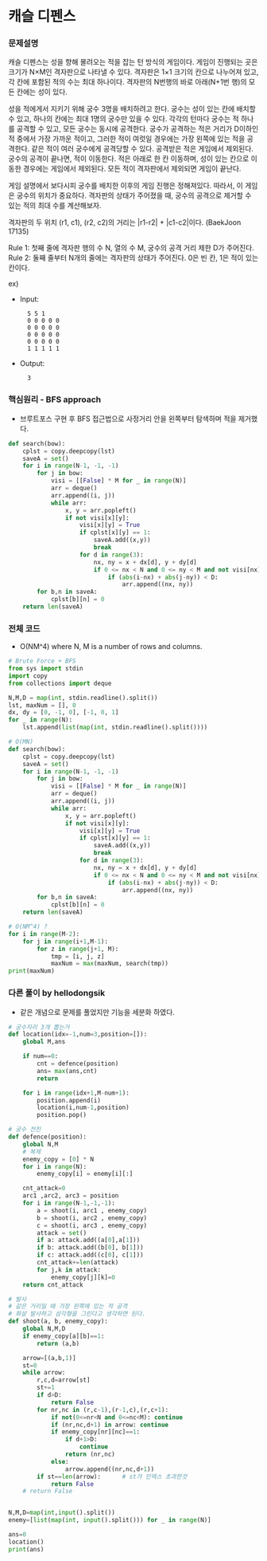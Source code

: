 # 캐슬 디펜스

### 문제설명

캐슬 디펜스는 성을 향해 몰려오는 적을 잡는 턴 방식의 게임이다. 게임이 진행되는 곳은 크기가 N×M인 격자판으로 나타낼 수 있다. 격자판은 1×1 크기의 칸으로 나누어져 있고, 각 칸에 포함된 적의 수는 최대 하나이다. 격자판의 N번행의 바로 아래(N+1번 행)의 모든 칸에는 성이 있다.

성을 적에게서 지키기 위해 궁수 3명을 배치하려고 한다. 궁수는 성이 있는 칸에 배치할 수 있고, 하나의 칸에는 최대 1명의 궁수만 있을 수 있다. 각각의 턴마다 궁수는 적 하나를 공격할 수 있고, 모든 궁수는 동시에 공격한다. 궁수가 공격하는 적은 거리가 D이하인 적 중에서 가장 가까운 적이고, 그러한 적이 여럿일 경우에는 가장 왼쪽에 있는 적을 공격한다. 같은 적이 여러 궁수에게 공격당할 수 있다. 공격받은 적은 게임에서 제외된다. 궁수의 공격이 끝나면, 적이 이동한다. 적은 아래로 한 칸 이동하며, 성이 있는 칸으로 이동한 경우에는 게임에서 제외된다. 모든 적이 격자판에서 제외되면 게임이 끝난다.

게임 설명에서 보다시피 궁수를 배치한 이후의 게임 진행은 정해져있다. 따라서, 이 게임은 궁수의 위치가 중요하다. 격자판의 상태가 주어졌을 때, 궁수의 공격으로 제거할 수 있는 적의 최대 수를 계산해보자.

격자판의 두 위치 (r1, c1), (r2, c2)의 거리는 |r1-r2| + |c1-c2|이다. (BaekJoon 17135)

Rule 1: 첫째 줄에 격자판 행의 수 N, 열의 수 M, 궁수의 공격 거리 제한 D가 주어진다.
Rule 2: 둘째 줄부터 N개의 줄에는 격자판의 상태가 주어진다. 0은 빈 칸, 1은 적이 있는 칸이다.

ex)
- Input:

        5 5 1
        0 0 0 0 0
        0 0 0 0 0
        0 0 0 0 0
        0 0 0 0 0
        1 1 1 1 1

- Output:

        3


### 핵심원리 - BFS approach

- 브루트포스 구현 후 BFS 접근법으로 사정거리 안을 왼쪽부터 탐색하며 적을 제거했다.

```python
def search(bow):
    cplst = copy.deepcopy(lst)
    saveA = set()
    for i in range(N-1, -1, -1)
        for j in bow:
            visi = [[False] * M for _ in range(N)]
            arr = deque()
            arr.append((i, j))
            while arr:
                x, y = arr.popleft()
                if not visi[x][y]:
                    visi[x][y] = True
                    if cplst[x][y] == 1:
                        saveA.add((x,y))
                        break
                    for d in range(3):
                        nx, ny = x + dx[d], y + dy[d]
                        if 0 <= nx < N and 0 <= ny < M and not visi[nx][ny]:
                            if (abs(i-nx) + abs(j-ny)) < D:
                                arr.append((nx, ny))
        for b,n in saveA:
            cplst[b][n] = 0
    return len(saveA)
```


### 전체 코드

- O(NM^4) where N, M is a number of rows and columns.

```python
# Brute Force + BFS
from sys import stdin
import copy
from collections import deque

N,M,D = map(int, stdin.readline().split())
lst, maxNum = [], 0
dx, dy = [0, -1, 0], [-1, 0, 1]
for _ in range(N):
    lst.append(list(map(int, stdin.readline().split())))

# O(MN)
def search(bow):
    cplst = copy.deepcopy(lst)
    saveA = set()
    for i in range(N-1, -1, -1)
        for j in bow:
            visi = [[False] * M for _ in range(N)]
            arr = deque()
            arr.append((i, j))
            while arr:
                x, y = arr.popleft()
                if not visi[x][y]:
                    visi[x][y] = True
                    if cplst[x][y] == 1:
                        saveA.add((x,y))
                        break
                    for d in range(3):
                        nx, ny = x + dx[d], y + dy[d]
                        if 0 <= nx < N and 0 <= ny < M and not visi[nx][ny]:
                            if (abs(i-nx) + abs(j-ny)) < D:
                                arr.append((nx, ny))
        for b,n in saveA:
            cplst[b][n] = 0
    return len(saveA)

# O(NM^4) ?
for i in range(M-2):
    for j in range(i+1,M-1):
        for z in range(j+1, M):
            tmp = [i, j, z]
            maxNum = max(maxNum, search(tmp))
print(maxNum)
```

### 다른 풀이 by hellodongsik

- 같은 개념으로 문제를 풀었지만 기능을 세분화 하였다.

```python
# 궁수자리 3개 뽑는거
def location(idx=-1,num=3,position=[]):
    global M,ans

    if num==0:
        cnt = defence(position)
        ans= max(ans,cnt)
        return

    for i in range(idx+1,M-num+1):
        position.append(i)
        location(i,num-1,position)
        position.pop()

# 궁수 전진
def defence(position):
    global N,M
    # 복제
    enemy_copy = [0] * N
    for i in range(N):
        enemy_copy[i] = enemy[i][:]

    cnt_attack=0
    arc1 ,arc2, arc3 = position
    for i in range(N-1,-1,-1):
        a = shoot(i, arc1 , enemy_copy)
        b = shoot(i, arc2 , enemy_copy)
        c = shoot(i, arc3 , enemy_copy)
        attack = set()
        if a: attack.add((a[0],a[1]))
        if b: attack.add((b[0], b[1]))
        if c: attack.add((c[0], c[1]))
        cnt_attack+=len(attack)
        for j,k in attack:
            enemy_copy[j][k]=0
    return cnt_attack

# 발사
# 같은 거리일 때 가장 왼쪽에 있는 적 공격
# 화살 발사하고 삼각형을 그린다고 생각하면 된다.
def shoot(a, b, enemy_copy):
    global N,M,D
    if enemy_copy[a][b]==1:
        return (a,b)

    arrow=[(a,b,1)]
    st=0
    while arrow:
        r,c,d=arrow[st]
        st+=1
        if d>D:
            return False
        for nr,nc in (r,c-1),(r-1,c),(r,c+1):
            if not(0<=nr<N and 0<=nc<M): continue
            if (nr,nc,d+1) in arrow: continue
            if enemy_copy[nr][nc]==1:
                if d+1>D:
                    continue
                return (nr,nc)
            else:
                arrow.append((nr,nc,d+1))
        if st==len(arrow):      # st가 인덱스 초과한것
            return False
    # return False


N,M,D=map(int,input().split())
enemy=[list(map(int, input().split())) for _ in range(N)]

ans=0
location()
print(ans)
```
